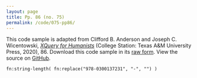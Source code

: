 ```yaml
---
layout: page
title: Pp. 86 (no. 75)
permalink: /code/075-pp86/
---
```


This code sample is adapted from Clifford B. Anderson and Joseph C. Wicentowski, 
[_XQuery for Humanists_](/) (College Station: Texas A&M University Press, 2020), 86. 
Download this code sample in its [raw form](/code/075-pp86/075-pp86.xq).
View the source on [GitHub](https://github.com/coding4humanists/xquery4humanists/blob/release/code/075-pp86/075-pp86.xq).

```xquery
fn:string-length( fn:replace("978-0300137231", "-", "") )
```  

